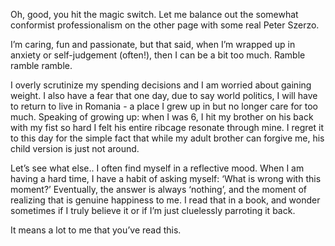 Oh, good, you hit the magic switch. Let me balance out the somewhat conformist professionalism on the other page with some real Peter Szerzo.

I’m caring, fun and passionate, but that said, when I’m wrapped up in anxiety or self-judgement (often!), then I can be a bit too much. Ramble ramble ramble.

I overly scrutinize my spending decisions and I am worried about gaining weight. I also have a fear that one day, due to say world politics, I will have to return to live in Romania - a place I grew up in but no longer care for too much. Speaking of growing up: when I was 6, I hit my brother on his back with my fist so hard I felt his entire ribcage resonate through mine. I regret it to this day for the simple fact that while my adult brother can forgive me, his child version is just not around.

Let’s see what else.. I often find myself in a reflective mood. When I am having a hard time, I have a habit of asking myself: ‘What is wrong with this moment?’ Eventually, the answer is always ‘nothing’, and the moment of realizing that is genuine happiness to me. I read that in a book, and wonder sometimes if I truly believe it or if I’m just cluelessly parroting it back.

It means a lot to me that you’ve read this.
